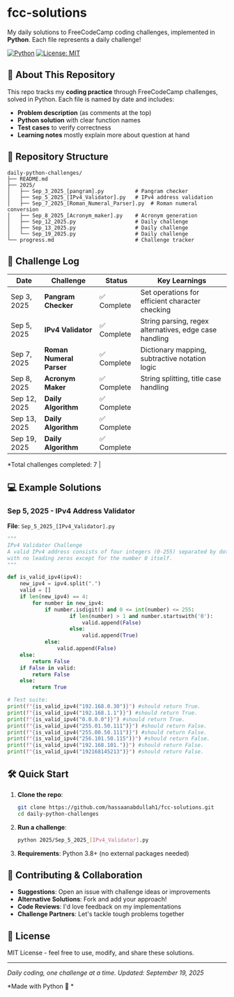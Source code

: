 # fcc-solutions
My daily solutions to FreeCodeCamp coding challenges, implemented in **Python**. Each file represents a daily challenge!

[![Python](https://img.shields.io/badge/Python-3.8%2B-blue)](https://www.python.org/)
[![License: MIT](https://img.shields.io/badge/License-MIT-yellow.svg)](https://opensource.org/licenses/MIT)

## 🚀 About This Repository

This repo tracks my **coding practice** through FreeCodeCamp challenges, solved in Python. Each file is named by date and includes:

- **Problem description** (as comments at the top)
- **Python solution** with clear function names
- **Test cases** to verify correctness
- **Learning notes** mostly explain more about question at hand


## 📁 Repository Structure

```
daily-python-challenges/
├── README.md
├── 2025/
│   ├── Sep_3_2025_[pangram].py          # Pangram checker
│   ├── Sep_5_2025_[IPv4_Validator].py   # IPv4 address validation
│   ├── Sep_7_2025_[Roman_Numeral_Parser].py  # Roman numeral conversion
│   ├── Sep_8_2025_[Acronym_maker].py    # Acronym generation
│   ├── Sep_12_2025.py                   # Daily challenge
│   ├── Sep_13_2025.py                   # Daily challenge  
│   └── Sep_19_2025.py                   # Daily challenge
└── progress.md                          # Challenge tracker
```

## 📅 Challenge Log

| Date | Challenge | Status | Key Learnings |
|------|-----------|--------|---------------|
| Sep 3, 2025 | **Pangram Checker** | ✅ Complete | Set operations for efficient character checking |
| Sep 5, 2025 | **IPv4 Validator** | ✅ Complete | String parsing, regex alternatives, edge case handling |
| Sep 7, 2025 | **Roman Numeral Parser** | ✅ Complete | Dictionary mapping, subtractive notation logic |
| Sep 8, 2025 | **Acronym Maker** | ✅ Complete | String splitting, title case handling |
| Sep 12, 2025 | **Daily Algorithm** | ✅ Complete 
| Sep 13, 2025 | **Daily Algorithm** | ✅ Complete 
| Sep 19, 2025 | **Daily Algorithm** | ✅ Complete 

*Total challenges completed: 7 | 

## 💻 Example Solutions

### Sep 5, 2025 - IPv4 Address Validator
**File**: `Sep_5_2025_[IPv4_Validator].py`

```python
"""
IPv4 Validator Challenge
A valid IPv4 address consists of four integers (0-255) separated by dots,
with no leading zeros except for the number 0 itself.
"""

def is_valid_ipv4(ipv4):
    new_ipv4 = ipv4.split(".")
    valid = []
    if len(new_ipv4) == 4:
        for number in new_ipv4:
            if number.isdigit() and 0 <= int(number) <= 255:
                    if len(number) > 1 and number.startswith('0'):
                        valid.append(False)
                    else:
                        valid.append(True)
            else:
                valid.append(False)
    else: 
        return False
    if False in valid:
        return False
    else:
        return True

# Test suite:
print(f"{is_valid_ipv4("192.168.0.30")}") #should return True.
print(f"{is_valid_ipv4("192.168.1.1")}") #should return True.
print(f"{is_valid_ipv4("0.0.0.0")}") #should return True.
print(f"{is_valid_ipv4("255.01.50.111")}") #should return False.
print(f"{is_valid_ipv4("255.00.50.111")}") #should return False.
print(f"{is_valid_ipv4("256.101.50.115")}") #should return False.
print(f"{is_valid_ipv4("192.168.101.")}") #should return False.
print(f"{is_valid_ipv4("192168145213")}") #should return False.
```

## 🛠️ Quick Start

1. **Clone the repo**:
   ```bash
   git clone https://github.com/hassaanabdullah1/fcc-solutions.git
   cd daily-python-challenges
   ```

2. **Run a challenge**:
   ```bash
   python 2025/Sep_5_2025_[IPv4_Validator].py
   ```

3. **Requirements**: Python 3.8+ (no external packages needed)


## 🤝 Contributing & Collaboration

- **Suggestions**: Open an issue with challenge ideas or improvements
- **Alternative Solutions**: Fork and add your approach!
- **Code Reviews**: I'd love feedback on my implementations
- **Challenge Partners**: Let's tackle tough problems together

## 📄 License

MIT License - feel free to use, modify, and share these solutions.

---

*Daily coding, one challenge at a time. Updated: September 19, 2025*

*Made with Python 🐍  *

